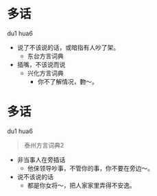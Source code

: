 # 多话
du1 hua6
+ 说了不该说的话，或暗指有人吵了架。
  * 东台方言词典
+ 插嘴，不该说而说
  * 兴化方言词典
    - 你不了解情况，覅～。


# 多话
du1 hua6
> 泰州方言词典2
- 非当事人在旁插话
  - 他俫领导吵事，不管你的事，你不要在旁边～。
- 说不该说的话
  - 都是你女将～，把人家家里弄得不安逸。